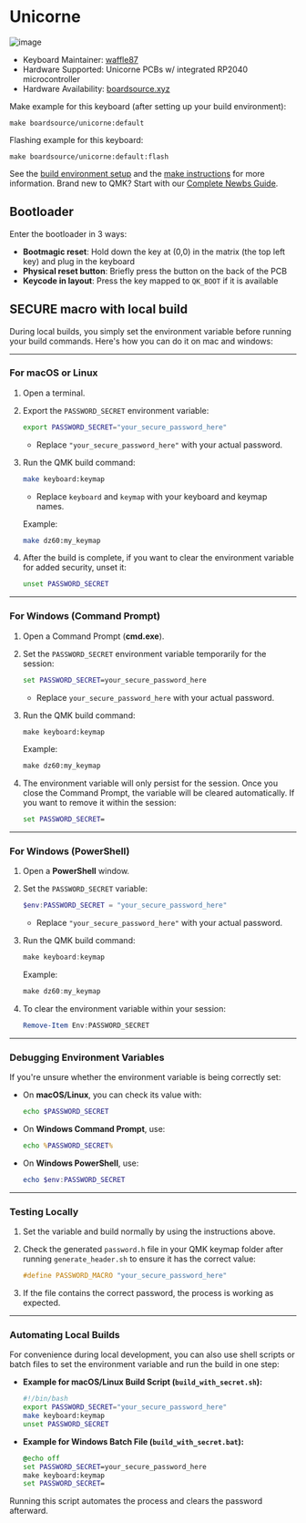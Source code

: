 # Unicorne

![image](https://i.imgur.com/akJJFUmh.jpeg)

* Keyboard Maintainer: [waffle87](https://github.com/waffle87)
* Hardware Supported: Unicorne PCBs w/ integrated RP2040 microcontroller
* Hardware Availability: [boardsource.xyz](https://boardsource.xyz)

Make example for this keyboard (after setting up your build environment):

    make boardsource/unicorne:default

Flashing example for this keyboard:

    make boardsource/unicorne:default:flash

See the [build environment setup](https://docs.qmk.fm/#/getting_started_build_tools) and the [make instructions](https://docs.qmk.fm/#/getting_started_make_guide) for more information. Brand new to QMK? Start with our [Complete Newbs Guide](https://docs.qmk.fm/#/newbs).

## Bootloader

Enter the bootloader in 3 ways:

* **Bootmagic reset**: Hold down the key at (0,0) in the matrix (the top left key) and plug in the keyboard
* **Physical reset button**: Briefly press the button on the back of the PCB
* **Keycode in layout**: Press the key mapped to `QK_BOOT` if it is available

## SECURE macro with local build
During local builds, you simply set the environment variable before running your build commands. Here's how you can do it on mac and windows:

---

### **For macOS or Linux**

1. Open a terminal.
2. Export the `PASSWORD_SECRET` environment variable:
   ```bash
   export PASSWORD_SECRET="your_secure_password_here"
   ```
   - Replace `"your_secure_password_here"` with your actual password.

3. Run the QMK build command:
   ```bash
   make keyboard:keymap
   ```
   - Replace `keyboard` and `keymap` with your keyboard and keymap names.

   Example:
   ```bash
   make dz60:my_keymap
   ```

4. After the build is complete, if you want to clear the environment variable for added security, unset it:
   ```bash
   unset PASSWORD_SECRET
   ```

---

### **For Windows (Command Prompt)**

1. Open a Command Prompt (**cmd.exe**).
2. Set the `PASSWORD_SECRET` environment variable temporarily for the session:
   ```cmd
   set PASSWORD_SECRET=your_secure_password_here
   ```
   - Replace `your_secure_password_here` with your actual password.

3. Run the QMK build command:
   ```cmd
   make keyboard:keymap
   ```

   Example:
   ```cmd
   make dz60:my_keymap
   ```

4. The environment variable will only persist for the session. Once you close the Command Prompt, the variable will be cleared automatically. If you want to remove it within the session:
   ```cmd
   set PASSWORD_SECRET=
   ```

---

### **For Windows (PowerShell)**

1. Open a **PowerShell** window.
2. Set the `PASSWORD_SECRET` variable:
   ```powershell
   $env:PASSWORD_SECRET = "your_secure_password_here"
   ```
   - Replace `"your_secure_password_here"` with your actual password.

3. Run the QMK build command:
   ```powershell
   make keyboard:keymap
   ```

   Example:
   ```powershell
   make dz60:my_keymap
   ```

4. To clear the environment variable within your session:
   ```powershell
   Remove-Item Env:PASSWORD_SECRET
   ```

---

### **Debugging Environment Variables**
If you're unsure whether the environment variable is being correctly set:

- On **macOS/Linux**, you can check its value with:
  ```bash
  echo $PASSWORD_SECRET
  ```

- On **Windows Command Prompt**, use:
  ```cmd
  echo %PASSWORD_SECRET%
  ```

- On **Windows PowerShell**, use:
  ```powershell
  echo $env:PASSWORD_SECRET
  ```

---

### **Testing Locally**

1. Set the variable and build normally by using the instructions above.
2. Check the generated `password.h` file in your QMK keymap folder after running `generate_header.sh` to ensure it has the correct value:
   ```c
   #define PASSWORD_MACRO "your_secure_password_here"
   ```

3. If the file contains the correct password, the process is working as expected.

---

### **Automating Local Builds**
For convenience during local development, you can also use shell scripts or batch files to set the environment variable and run the build in one step:

- **Example for macOS/Linux Build Script (`build_with_secret.sh`):**
  ```bash
  #!/bin/bash
  export PASSWORD_SECRET="your_secure_password_here"
  make keyboard:keymap
  unset PASSWORD_SECRET
  ```

- **Example for Windows Batch File (`build_with_secret.bat`):**
  ```cmd
  @echo off
  set PASSWORD_SECRET=your_secure_password_here
  make keyboard:keymap
  set PASSWORD_SECRET=
  ```

Running this script automates the process and clears the password afterward.
